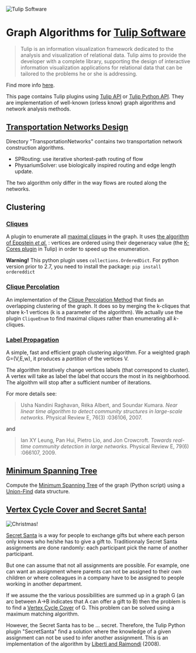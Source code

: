 ![Tulip Software](http://tulip.labri.fr/TulipDrupal/sites/default/files/logo_web.png)

# Graph Algorithms for [Tulip Software](https://github.com/Tulip-Dev/tulip)

> Tulip is an information visualization framework dedicated to the analysis and visualization of relational data. Tulip aims to provide the developer with a complete library, supporting the design of interactive information visualization applications for relational data that can be tailored to the problems he or she is addressing.

Find more info [here](https://github.com/Tulip-Dev/tulip).

This page contains Tulip plugins using [Tulip API](http://tulip.labri.fr/Documentation/current/doxygen/html/index.html) or [Tulip Python API](http://tulip.labri.fr/Documentation/current/tulip-python/html). They are implementation of well-known (orless know) graph algorithms and network analysis methods.

## [Transportation Networks Design](https://github.com/fqueyroi/tulip_plugins/tree/master/TransportationNetworks)

Directory "TransportationNetworks" contains two transportation network construction algorithms. 
- SPRouting: use iterative shortest-path routing of flow
- PhysariumSolver: use biologically inspired routing and edge length update.

The two algorithm only differ in the way flows are routed along the networks. 

## Clustering

### [Cliques](https://github.com/fqueyroi/tulip_plugins/tree/master/Cliques)

A plugin to enumerate all [maximal cliques](https://en.wikipedia.org/wiki/Clique_(graph_theory)) in the graph. It uses [the algorithm of Eppstein *et al.*](https://arxiv.org/abs/1006.5440) : vertices are ordered using their degeneracy value (the [K-Cores plugin](https://github.com/Tulip-Dev/tulip/blob/master/plugins/metric/KCores.cpp) in Tulip) in order to speed up the enumeration.

**Warning!** This python plugin uses `collections.OrderedDict`. For python version prior to 2.7, you need to install the package: `pip install ordereddict`

### [Clique Percolation](https://github.com/fqueyroi/tulip_plugins/tree/master/Cliques)

An implementation of the [Clique Percolation Method](https://en.wikipedia.org/wiki/Clique_percolation_method) that finds an overlapping clustering of the graph. It does so by merging the k-cliques that share k-1 vertices (k is a parameter of the algorithm). We actually use the plugin `CliqueEnum` to find maximal cliques rather than enumerating all $k$-cliques. 

### [Label Propagation](https://github.com/fqueyroi/tulip_plugins/tree/master/LabelPropagation)

A simple, fast and efficient graph clustering algorithm. For a weighted graph G=(V,E,w), it produces a *partition* of the vertices V. 

The algorithm iteratively change vertices labels (that correspond to cluster). A vertex will take as label the label that occurs the most in its neighborhood. The algoithm will stop after a sufficient number of iterations.

For more details see:

>Usha Nandini Raghavan, Réka Albert, and Soundar Kumara. *Near linear time
algorithm to detect community structures in large-scale networks*. Physical Review
E, 76(3) :036106, 2007.

and 

>Ian XY Leung, Pan Hui, Pietro Lìo, and Jon Crowcroft. *Towards real-time community
detection in large networks.* Physical Review E, 79(6) :066107, 2009.


## [Minimum Spanning Tree](https://github.com/fqueyroi/tulip_plugins/tree/master/MinimumSpanningTree)

Compute the [Minimum Spanning Tree](https://en.wikipedia.org/wiki/Minimum_spanning_tree) of the graph (Python script) using a [Union-Find](https://en.wikipedia.org/wiki/Kruskal%27s_algorithm) data structure. 

## [Vertex Cycle Cover and Secret Santa!](https://github.com/fqueyroi/tulip_plugins/tree/master/VertexCycleCover)

![Christmas!](http://mumuland.m.u.pic.centerblog.net/750a9603.png)

[Secret Santa](https://en.wikipedia.org/wiki/Secret_Santa) is a way for people to exchange gifts but where each person only knows who he/she has to give a gift to. Traditionnaly Secret Santa assignments are done randomly: each participant pick the name of another participant. 

But one can assume that not all assignments are possible. For example, one can want an assignment where parents can not be assigned to their own children or where colleagues in a company have to be assigned to people working in another department. 

If we assume the the various possibilities are summed up in a graph G (an arc between A->B indicates that A can offer a gift to B) then the problem is to find a [Vertex Cycle Cover](https://en.wikipedia.org/wiki/Vertex_cycle_cover) of G. This problem can be solved using a maximum matching algorithm.

However, the Secret Santa has to be ... secret. Therefore, the Tulip Python plugin "SecretSanta" find a solution where the knowledge of a given assignment can not be used to infer another assignment. This is an implementation of the algorithm by [Liberti and Raimondi](https://link.springer.com/chapter/10.1007/978-3-540-68880-8_26) (2008).
